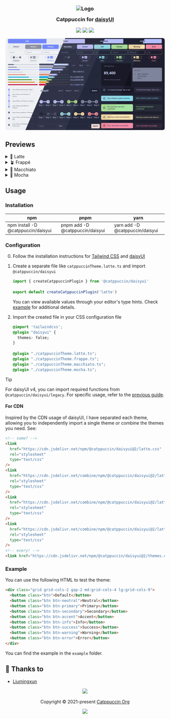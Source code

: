 <h3 align="center">
  <img src="https://raw.githubusercontent.com/catppuccin/catppuccin/main/assets/logos/exports/1544x1544_circle.png" width="100" alt="Logo"/><br/>
  <img src="https://raw.githubusercontent.com/catppuccin/catppuccin/main/assets/misc/transparent.png" height="30" width="0px"/>
  Catppuccin for <a href="https://github.com/saadeghi/daisyui">daisyUI</a>
  <img src="https://raw.githubusercontent.com/catppuccin/catppuccin/main/assets/misc/transparent.png" height="30" width="0px"/>
</h3>

<p align="center">
  <a href="https://github.com/catppuccin/daisyui/stargazers"><img src="https://img.shields.io/github/stars/catppuccin/daisyui?colorA=363a4f&colorB=b7bdf8&style=for-the-badge"></a>
  <a href="https://github.com/catppuccin/daisyui/issues"><img src="https://img.shields.io/github/issues/catppuccin/daisyui?colorA=363a4f&colorB=f5a97f&style=for-the-badge"></a>
  <a href="https://github.com/catppuccin/daisyui/contributors"><img src="https://img.shields.io/github/contributors/catppuccin/daisyui?colorA=363a4f&colorB=a6da95&style=for-the-badge"></a>
</p>

<p align="center">
  <img src="https://raw.githubusercontent.com/catppuccin/daisyui/main/assets/previews/preview.webp"/>
</p>

## Previews

<details>
<summary>🌻 Latte</summary>
<img src="https://raw.githubusercontent.com/catppuccin/daisyui/main/assets/previews/latte.webp"/>
</details>
<details>
<summary>🪴 Frappé</summary>
<img src="https://raw.githubusercontent.com/catppuccin/daisyui/main/assets/previews/frappe.webp"/>
</details>
<details>
<summary>🌺 Macchiato</summary>
<img src="https://raw.githubusercontent.com/catppuccin/daisyui/main/assets/previews/macchiato.webp"/>
</details>
<details>
<summary>🌿 Mocha</summary>
<img src="https://raw.githubusercontent.com/catppuccin/daisyui/main/assets/previews/mocha.webp"/>
</details>

## Usage

### Installation

| **npm**                            | **pnpm**                        | **yarn**                        |
| ---------------------------------- | ------------------------------- | ------------------------------- |
| npm install -D @catppuccin/daisyui | pnpm add -D @catppuccin/daisyui | yarn add -D @catppuccin/daisyui |

### Configuration

0. Follow the installation instructions for [Tailwind CSS](https://tailwindcss.com/docs/installation/using-vite) and [daisyUI](https://daisyui.com/docs/install/)

1. Create a separate file like `catppuccinTheme.latte.ts` and import `@catppuccin/daisyui`

   ```javascript
   import { createCatppuccinPlugin } from '@catppuccin/daisyui'

   export default createCatppuccinPlugin('latte')
   ```

   You can view available values through your editor's type hints. Check [example](https://github.com/catppuccin/daisyui/tree/main/example/src) for additional details.

2. Import the created file in your CSS configuration file

   ```css
   @import 'tailwindcss';
   @plugin "daisyui" {
     themes: false;
   }

   @plugin "./catppuccinTheme.latte.ts";
   @plugin "./catppuccinTheme.frappe.ts";
   @plugin "./catppuccinTheme.macchiato.ts";
   @plugin "./catppuccinTheme.mocha.ts";
   ```

> [!TIP]
> For daisyUI v4, you can import required functions from `@catppuccin/daisyui/legacy`. For specific usage, refer to the [previous guide](https://github.com/catppuccin/daisyui/blob/c03cb0e6eafc3d20c9d85c38a671a937d93a64c8/README.md).

#### For CDN

Inspired by the CDN usage of daisyUI, I have separated each theme, allowing you to independently import a single theme or combine the themes you need. See:

```html
<!-- some? -->
<link
  href="https://cdn.jsdelivr.net/npm/@catppuccin/daisyui@2/latte.css"
  rel="stylesheet"
  type="text/css"
/>
<link
  href="https://cdn.jsdelivr.net/combine/npm/@catppuccin/daisyui@2/latte.css,npm/@catppuccin/daisyui@2/frappe.css"
  rel="stylesheet"
  type="text/css"
/>
<link
  href="https://cdn.jsdelivr.net/combine/npm/@catppuccin/daisyui@2/latte.css,npm/@catppuccin/daisyui@2/macchiato.css"
  rel="stylesheet"
  type="text/css"
/>
<link
  href="https://cdn.jsdelivr.net/combine/npm/@catppuccin/daisyui@2/latte.css,npm/@catppuccin/daisyui@2/mocha.css"
  rel="stylesheet"
  type="text/css"
/>
<!-- every! -->
<link href="https://cdn.jsdelivr.net/npm/@catppuccin/daisyui@2/themes.css" rel="stylesheet" type="text/css" />
```

### Example

You can use the following HTML to test the theme:

```html
<div class="grid grid-cols-2 gap-2 md:grid-cols-4 lg:grid-cols-9">
  <button class="btn">Default</button>
  <button class="btn btn-neutral">Neutral</button>
  <button class="btn btn-primary">Primary</button>
  <button class="btn btn-secondary">Secondary</button>
  <button class="btn btn-accent">Accent</button>
  <button class="btn btn-info">Info</button>
  <button class="btn btn-success">Success</button>
  <button class="btn btn-warning">Warning</button>
  <button class="btn btn-error">Error</button>
</div>
```

You can find the example in the `example` folder.

## 💝 Thanks to

- [Liumingxun](https://github.com/Liumingxun)

<p align="center">
  <img src="https://raw.githubusercontent.com/catppuccin/catppuccin/main/assets/footers/gray0_ctp_on_line.svg?sanitize=true" />
</p>

<p align="center">
  Copyright &copy; 2021-present <a href="https://github.com/catppuccin" target="_blank">Catppuccin Org</a>
</p>

<p align="center">
  <a href="https://github.com/catppuccin/catppuccin/blob/main/LICENSE"><img src="https://img.shields.io/static/v1.svg?style=for-the-badge&label=License&message=MIT&logoColor=d9e0ee&colorA=363a4f&colorB=b7bdf8"/></a>
</p>
